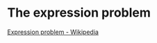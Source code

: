 # The expression problem

[Expression problem - Wikipedia](https://en.wikipedia.org/wiki/Expression_problem)
